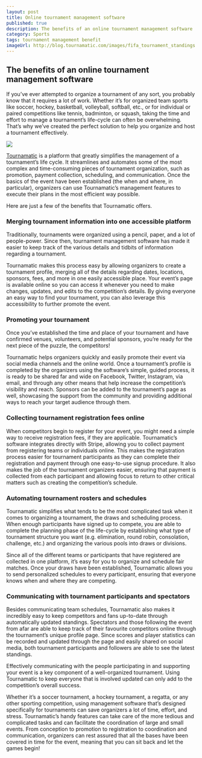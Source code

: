 ```yaml
---
layout: post
title: Online tournament management software
published: true
description: The benefits of an online tournament management software
category: Sports
tags: tournament management benefit
imageUrl: http://blog.tournamatic.com/images/fifa_tournament_standings.jpg
---
```



## The benefits of an online tournament management software

If you’ve ever attempted to organize a tournament of any sort, you probably know that it requires a lot of work. Whether it’s for organized team sports like soccer, hockey, basketball, volleyball, softball, etc., or for individual or paired competitions like tennis, badminton, or squash, taking the time and effort to manage a tournament’s life-cycle can often be overwhelming. That’s why we’ve created the perfect solution to help you organize and host a tournament effectively. 

![](/images/fifa_tournament_standings.jpg)

[Tournamatic](https://www.tournamatic.com) is a platform that greatly simplifies the management of a tournament’s life cycle. It streamlines and automates some of the most complex and time-consuming pieces of tournament organization, such as promotion, payment collection, scheduling, and communication. Once the basics of the event have been established (the when and where, in particular), organizers can use Tournamatic’s management features to execute their plans in the most efficient way possible.

Here are just a few of the benefits that Tournamatic offers.

### Merging tournament information into one accessible platform
Traditionally, tournaments were organized using a pencil, paper, and a lot of people-power. Since then, tournament management software has made it easier to keep track of the various details and tidbits of information regarding a tournament. 

Tournamatic makes this process easy by allowing organizers to create a tournament profile, merging all of the details regarding dates, locations, sponsors, fees, and more in one easily accessible place. Your event’s page is available online so you can access it whenever you need to make changes, updates, and edits to the competition’s details. By giving everyone an easy way to find your tournament, you can also leverage this accessibility to further promote the event. 

### Promoting your tournament
Once you’ve established the time and place of your tournament and have confirmed venues, volunteers, and potential sponsors, you’re ready for the next piece of the puzzle, the competitors!  

Tournamatic helps organizers quickly and easily promote their event via social media channels and the online world. Once a tournament’s profile is completed by the organizers using the software’s simple, guided process, it is ready to be shared far and wide on Facebook, Twitter, Instagram, via email, and through any other means that help increase the competition’s visibility and reach. Sponsors can be added to the tournament’s page as well, showcasing the support from the community and providing additional ways to reach your target audience through them. 

### Collecting tournament registration fees online
When competitors begin to register for your event, you might need a simple way to receive registration fees, if they are applicable. Tournamatic’s software integrates directly with Stripe, allowing you to collect payment from registering teams or individuals online. This makes the registration process easier for tournament participants as they can complete their registration and payment through one easy-to-use signup procedure. It also makes the job of the tournament organizers easier, ensuring that payment is collected from each participant and allowing focus to return to other critical matters such as creating the competition’s schedule. 

### Automating tournament rosters and schedules
Tournamatic simplifies what tends to be the most complicated task when it comes to organizing a tournament, the draws and scheduling process. When enough participants have signed up to compete, you are able to complete the planning phase of the life-cycle by establishing what type of tournament structure you want (e.g. elimination, round robin, consolation, challenge, etc.) and organizing the various pools into draws or divisions. 

Since all of the different teams or participants that have registered are collected in one platform, it’s easy for you to organize and schedule fair matches. Once your draws have been established, Tournamatic allows you to send personalized schedules to every participant, ensuring that everyone knows when and where they are competing.

### Communicating with tournament participants and spectators
Besides communicating team schedules, Tournamatic also makes it incredibly easy to keep competitors and fans up-to-date through automatically updated standings. Spectators and those following the event from afar are able to keep track of their favourite competitors online through the tournament’s unique profile page. Since scores and player statistics can be recorded and updated through the page and easily shared on social media, both tournament participants and followers are able to see the latest standings. 

Effectively communicating with the people participating in and supporting your event is a key component of a well-organized tournament. Using Tournamatic to keep everyone that is involved updated can only add to the competition’s overall success. 

Whether it’s a soccer tournament, a hockey tournament, a regatta, or any other sporting competition, using management software that’s designed specifically for tournaments can save organizers a lot of time, effort, and stress. Tournamatic’s handy features can take care of the more tedious and complicated tasks and can facilitate the coordination of large and small events. From conception to promotion to registration to coordination and communication, organizers can rest assured that all the bases have been covered in time for the event, meaning that you can sit back and let the games begin!

